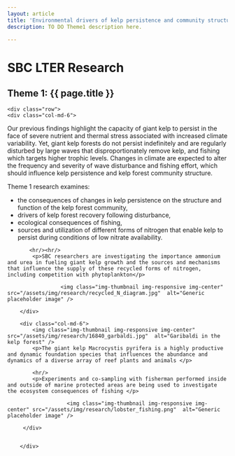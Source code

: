 ```yaml
---
layout: article
title: 'Environmental drivers of kelp persistence and community structure'
description: TO DO Theme1 description here.

---
```


<h1>SBC LTER Research</h1>


<h2>Theme 1: {{ page.title }} </h2>


<div id="main-container">

<!-- how to set cols: pages can vary the col widths; for full-width total should = 12. 
	     col-md scales up (med to large desktops), and automatically stacks on phones and tablets (within the row). -->

    <div class="row">
	<div class="col-md-6">
<p>Our previous findings highlight the capacity of giant kelp to persist in the face of severe 
nutrient and thermal stress associated with increased climate variability. Yet, 
giant kelp forests do not persist indefinitely and are regularly disturbed by large waves that 
disproportionately remove kelp, and fishing which targets higher trophic levels. Changes in climate 
are expected to alter the frequency and severity of wave disturbance and fishing effort, which 
should influence kelp persistence and kelp forest community structure. 
 </p>
   
   <p class="lead">Theme 1 research examines:</p>
        <ul>
            <li>the consequences of changes in kelp persistence on the structure and function of the kelp 
forest community, </li>
            <li>drivers of kelp forest recovery following disturbance,</li>
            <li>ecological consequences of fishing, </li>
            <li>sources and utilization of different forms of nitrogen that 
            enable kelp to persist during conditions of low nitrate availability.</li>
           </ul> 
           
           <hr/><hr/>
            <p>SBC researchers are investigating the importance ammonium and urea in fueling giant kelp growth and the sources and mechanisms that influence the supply of these recycled forms of nitrogen, including competition with phytoplankton</p>

                     <img class="img-thumbnail img-responsive img-center" src="/assets/img/research/recycled_N_diagram.jpg"  alt="Generic placeholder image" />

        </div>  
        
        <div class="col-md-6">
            <img class="img-thumbnail img-responsive img-center" src="/assets/img/research/16840_garbaldi.jpg"  alt="Garibaldi in the kelp forest" />
            <p>The giant kelp Macrocystis pyrifera is a highly productive and dynamic foundation species that influences the abundance and dynamics of a diverse array of reef plants and animals </p>

            <hr/>
            <p>Experiments and co-sampling with fisherman performed inside and outside of marine protected areas are being used to investigate the ecosystem consequences of fishing </p>

                       <img class="img-thumbnail img-responsive img-center" src="/assets/img/research/lobster_fishing.png"  alt="Generic placeholder image" />
            
         </div>  
         
           
        </div>